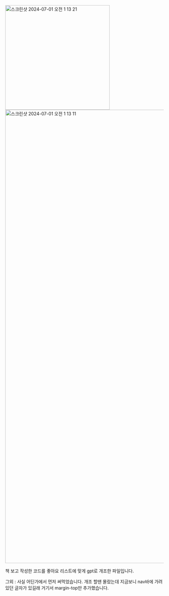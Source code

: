 <img width="332" alt="스크린샷 2024-07-01 오전 1 13 21" src="https://github.com/Profitah/nalmuck/assets/101340482/2c1e81bb-98db-45aa-8921-25098d6ea1b6">
<img width="1440" alt="스크린샷 2024-07-01 오전 1 13 11" src="https://github.com/Profitah/nalmuck/assets/101340482/7befa9e4-373e-42b0-96e8-65887607081e">

책 보고 작성한 코드를 좋아요 리스트에 맞게 gpt로 개조한 파일입니다.

그외 : 사실 어딘가에서 먼저 써먹었습니다. 
개조 할땐 몰랐는데 지금보니 nav바에 가려 있던 글자가 있길래 거기서 margin-top만 추가했습니다.
